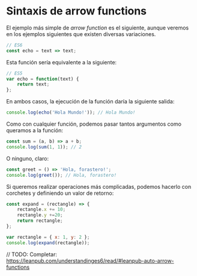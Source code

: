 # Sintaxis de arrow functions

El ejemplo más simple de *arrow function* es el siguiente, aunque veremos en los ejemplos siguientes que existen diversas variaciones.

```javascript
// ES6
const echo = text => text;
```

Esta función sería equivalente a la siguiente:

```javascript
// ES5
var echo = function(text) {
    return text;
};
```

En ambos casos, la ejecución de la función daría la siguiente salida:

```javascript
console.log(echo('Hola Mundo!')); // Hola Mundo!
```

Como con cualquier función, podemos pasar tantos argumentos como queramos a la función:

```javascript
const sum = (a, b) => a + b;
console.log(sum(1, 1)); // 2
```

O ninguno, claro:

```javascript
const greet = () => 'Hola, forastero!';
console.log(greet()); // Hola, forastero!
```

Si queremos realizar operaciones más complicadas, podemos hacerlo con corchetes y definiendo un valor de retorno:

```javascript
const expand = (rectangle) => {
    rectangle.x += 10;
    rectangle.y +=20;
    return rectangle;
};

var rectangle = { x: 1, y: 2 };
console.log(expand(rectangle));
```

// TODO: Completar: https://leanpub.com/understandinges6/read/#leanpub-auto-arrow-functions